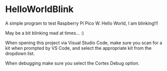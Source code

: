 # HelloWorldBlink
A simple program to test Raspberry Pi Pico W.  Hello World, I am blinking!!!

May be a bit blinking mad at times... :)


When opening this project via Visual Studio Code, make sure you scan for a kit when prompted by VS Code, and select the appropriate kit from the dropdown list.

When debugging make sure you select the Cortex Debug option.
